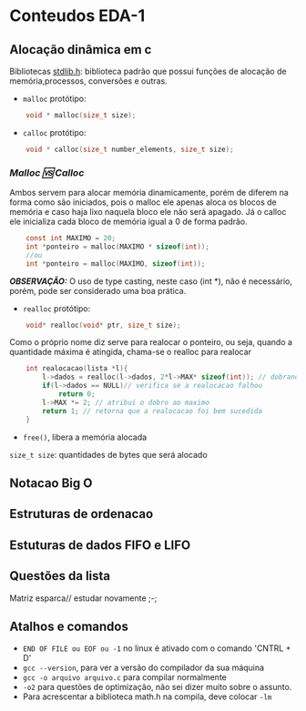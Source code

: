 # Conteudos EDA-1

## Alocação dinâmica em c

Bibliotecas [stdlib.h](https://pt.wikipedia.org/wiki/Stdlib.h): biblioteca padrão que possui funções de alocação de memória,processos, conversões e outras.

+ `malloc` protótipo: 
```C 
    void * malloc(size_t size);
```
+ `calloc` protótipo:
```C 
    void * calloc(size_t number_elements, size_t size);
```
### ***Malloc 🆚 Calloc***
Ambos servem para alocar memória dinamicamente, porém de diferem na forma como são iniciados, pois o malloc ele apenas aloca os blocos de memória e caso haja lixo naquela bloco ele não será apagado. Já o calloc ele inicializa cada bloco de memória igual a 0 de forma padrão.
```C
    const int MAXIMO = 20;
    int *ponteiro = malloc(MAXIMO * sizeof(int));
    //ou
    int *ponteiro = malloc(MAXIMO, sizeof(int));
```
***OBSERVAÇÃO:*** O uso de type casting, neste caso (int *), não é necessário, porém, pode ser considerado uma boa prática.
+ `realloc` protótipo: 
```C
    void* realloc(void* ptr, size_t size);
```
Como o próprio nome diz serve para realocar o ponteiro, ou seja, quando a  quantidade máxima é atingida, chama-se o realloc para realocar
```C
    int realocacao(lista *l){
        l->dados = realloc(l->dados, 2*l->MAX* sizeof(int)); // dobrando o MAX do ponteiro de inteiros
        if(l->dados == NULL)// verifica se a realocacao falhou
            return 0;
        l->MAX *= 2; // atribui o dobro ao maximo
        return 1; // retorna que a realocacao foi bem sucedida
    }
```
+ `free()`, libera a memória alocada

`size_t size`: quantidades de bytes que será alocado

## Notacao Big O

## Estruturas de ordenacao

## Estuturas de dados FIFO e LIFO

## Questões da lista

Matriz esparca// estudar novamente ;-;

## Atalhos e comandos

+ `END OF FILE ou EOF ou -1` no linux é ativado com o comando 'CNTRL + D'
+ `gcc --version`, para ver a versão do compilador da sua máquina
+ `gcc -o arquivo arquivo.c` para compilar normalmente
+ `-o2` para questões de optimização, não sei dizer muito sobre o assunto.
+ Para acrescentar a biblioteca math.h na compila, deve colocar `-lm`